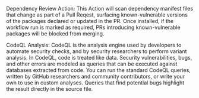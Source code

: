 Dependency Review Action:
This Action will scan dependency manifest files that change as part of a Pull Reqest, surfacing known-vulnerable versions of the packages declared or updated in the PR. 
Once installed, if the workflow run is marked as required, PRs introducing known-vulnerable packages will be blocked from merging.

CodeQL Analysis:
CodeQL is the analysis engine used by developers to automate security checks, and by security researchers to perform variant analysis.
In CodeQL, code is treated like data. Security vulnerabilities, bugs, and other errors are modeled as queries that can be executed against databases extracted from code. You can run the standard CodeQL queries, written by GitHub researchers and community contributors, or write your own to use in custom analyses. Queries that find potential bugs highlight the result directly in the source file.
